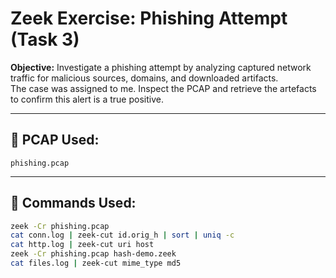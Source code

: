 # Zeek Exercise: Phishing Attempt (Task 3)

**Objective:** Investigate a phishing attempt by analyzing captured network traffic for malicious sources, domains, and downloaded artifacts.  
The case was assigned to me. Inspect the PCAP and retrieve the artefacts to confirm this alert is a true positive.

---

## 📂 PCAP Used:
`phishing.pcap`

---

## 🔧 Commands Used:
```bash
zeek -Cr phishing.pcap
cat conn.log | zeek-cut id.orig_h | sort | uniq -c
cat http.log | zeek-cut uri host
zeek -Cr phishing.pcap hash-demo.zeek
cat files.log | zeek-cut mime_type md5

